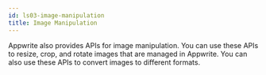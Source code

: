 ```yaml
---
id: ls03-image-manipulation
title: Image Manipulation
---
```


Appwrite also provides APIs for image manipulation. You can use these APIs to resize, crop, and rotate images that are managed in Appwrite. You can also use these APIs to convert images to different formats.